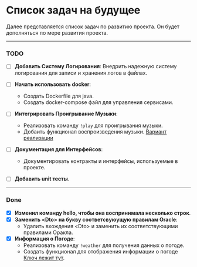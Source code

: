 # Список задач на будущее

Далее представляется список задач по развитию проекта. Он будет дополняться по мере развития проекта.

---
### TODO

- [ ] **Добавить Систему Логирования**: Внедрить надежную систему логирования для записи и хранения логов в файлах.

- [ ] **Начать использовать docker**:
    - Создать Dockerfile для java.
    - Создать docker-compose файл для управления сервисами.

- [ ] **Интегрировать Проигрывание Музыки**:
    - Реализовать команду `!play` для проигрывания музыки.
    - Добаить функционал воспроизведения музыки. [Вариант реализации](https://docs.discord4j.com/music-bot-tutorial/)

- [ ] **Документация для Интерфейсов**:
    - Документировать контракты и интерфейсы, используемые в проекте.
- [ ] **Добавить unit тесты**.
---
### Done
- [x] **Изменил команду hello, чтобы она воспринимала несколько строк**.
- [x] **Заменить \<Dto> на букву соответсвуюущую правилам Oracle**:
    - Удалить вхождения \<Dto> и заменить их соответствующими правилами Оракла.
- [x] **Информация о Погоде**:
  - Реализовать команду `!weather` для получения данных о погоде.
  - Создать функционал для отображения информации о погоде [Ключ лежит тут](https://openweathermap.org/).